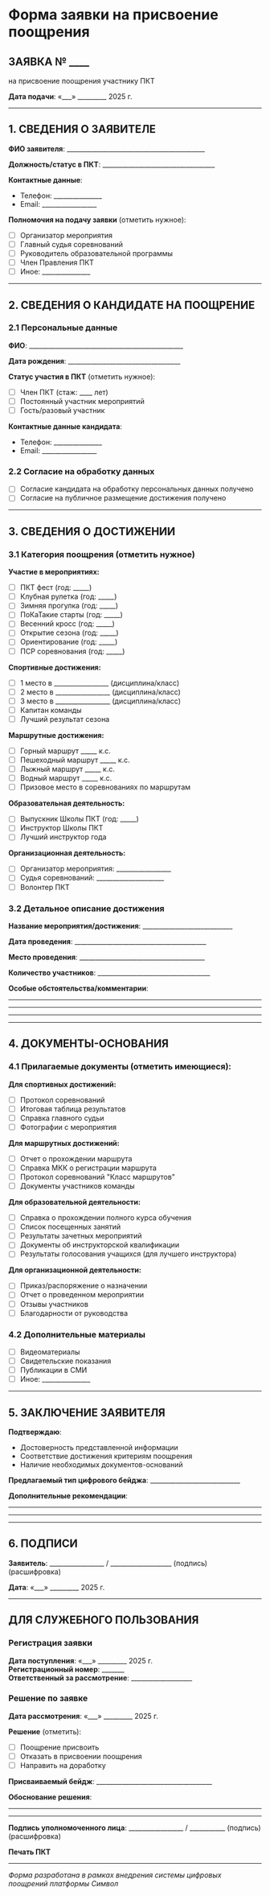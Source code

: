 # Форма заявки на присвоение поощрения

## ЗАЯВКА № ____
на присвоение поощрения участнику ПКТ

**Дата подачи**: «___» _________ 2025 г.

---

## 1. СВЕДЕНИЯ О ЗАЯВИТЕЛЕ

**ФИО заявителя**: ___________________________________________

**Должность/статус в ПКТ**: ___________________________________

**Контактные данные**:
- Телефон: _______________
- Email: _________________

**Полномочия на подачу заявки** (отметить нужное):
- [ ] Организатор мероприятия
- [ ] Главный судья соревнований  
- [ ] Руководитель образовательной программы
- [ ] Член Правления ПКТ
- [ ] Иное: _______________

---

## 2. СВЕДЕНИЯ О КАНДИДАТЕ НА ПООЩРЕНИЕ

### 2.1 Персональные данные

**ФИО**: ________________________________________________

**Дата рождения**: ___________________________________

**Статус участия в ПКТ** (отметить нужное):
- [ ] Член ПКТ (стаж: ____ лет)
- [ ] Постоянный участник мероприятий
- [ ] Гость/разовый участник

**Контактные данные кандидата**:
- Телефон: _______________
- Email: _________________

### 2.2 Согласие на обработку данных
- [ ] Согласие кандидата на обработку персональных данных получено
- [ ] Согласие на публичное размещение достижения получено

---

## 3. СВЕДЕНИЯ О ДОСТИЖЕНИИ

### 3.1 Категория поощрения (отметить нужное)

**Участие в мероприятиях:**
- [ ] ПКТ фест (год: _____)
- [ ] Клубная рулетка (год: _____)
- [ ] Зимняя прогулка (год: _____)
- [ ] ПоКаТакие старты (год: _____)
- [ ] Весенний кросс (год: _____)
- [ ] Открытие сезона (год: _____)
- [ ] Ориентирование (год: _____)
- [ ] ПСР соревнования (год: _____)

**Спортивные достижения:**
- [ ] 1 место в _________________ (дисциплина/класс)
- [ ] 2 место в _________________ (дисциплина/класс)  
- [ ] 3 место в _________________ (дисциплина/класс)
- [ ] Капитан команды
- [ ] Лучший результат сезона

**Маршрутные достижения:**
- [ ] Горный маршрут _____ к.с.
- [ ] Пешеходный маршрут _____ к.с.
- [ ] Лыжный маршрут _____ к.с.
- [ ] Водный маршрут _____ к.с.
- [ ] Призовое место в соревнованиях по маршрутам

**Образовательная деятельность:**
- [ ] Выпускник Школы ПКТ (год: _____)
- [ ] Инструктор Школы ПКТ
- [ ] Лучший инструктор года

**Организационная деятельность:**
- [ ] Организатор мероприятия: _________________
- [ ] Судья соревнований: _____________________
- [ ] Волонтер ПКТ

### 3.2 Детальное описание достижения

**Название мероприятия/достижения**: ____________________________

**Дата проведения**: _________________________________________

**Место проведения**: _______________________________________

**Количество участников**: ___________________________________

**Особые обстоятельства/комментарии**: 
________________________________________________________________
________________________________________________________________
________________________________________________________________

---

## 4. ДОКУМЕНТЫ-ОСНОВАНИЯ

### 4.1 Прилагаемые документы (отметить имеющиеся):

**Для спортивных достижений:**
- [ ] Протокол соревнований
- [ ] Итоговая таблица результатов
- [ ] Справка главного судьи
- [ ] Фотографии с мероприятия

**Для маршрутных достижений:**
- [ ] Отчет о прохождении маршрута
- [ ] Справка МКК о регистрации маршрута
- [ ] Протокол соревнований "Класс маршрутов"
- [ ] Документы участников команды

**Для образовательной деятельности:**
- [ ] Справка о прохождении полного курса обучения
- [ ] Список посещенных занятий
- [ ] Результаты зачетных мероприятий
- [ ] Документы об инструкторской квалификации
- [ ] Результаты голосования учащихся (для лучшего инструктора)

**Для организационной деятельности:**
- [ ] Приказ/распоряжение о назначении
- [ ] Отчет о проведенном мероприятии
- [ ] Отзывы участников
- [ ] Благодарности от руководства

### 4.2 Дополнительные материалы
- [ ] Видеоматериалы
- [ ] Свидетельские показания
- [ ] Публикации в СМИ
- [ ] Иное: _______________

---

## 5. ЗАКЛЮЧЕНИЕ ЗАЯВИТЕЛЯ

**Подтверждаю**:
- Достоверность представленной информации
- Соответствие достижения критериям поощрения
- Наличие необходимых документов-оснований

**Предлагаемый тип цифрового бейджа**: ____________________________

**Дополнительные рекомендации**: 
________________________________________________________________
________________________________________________________________

---

## 6. ПОДПИСИ

**Заявитель**: _________________ / ___________________
                    (подпись)              (расшифровка)

**Дата**: «___» _________ 2025 г.

---

## ДЛЯ СЛУЖЕБНОГО ПОЛЬЗОВАНИЯ

### Регистрация заявки
**Дата поступления**: «___» _________ 2025 г.  
**Регистрационный номер**: _______  
**Ответственный за рассмотрение**: ___________________

### Решение по заявке
**Дата рассмотрения**: «___» _________ 2025 г.

**Решение** (отметить):
- [ ] Поощрение присвоить
- [ ] Отказать в присвоении поощрения  
- [ ] Направить на доработку

**Присваиваемый бейдж**: ____________________________________

**Обоснование решения**: 
________________________________________________________________
________________________________________________________________

**Подпись уполномоченного лица**: _________________ / ___________
                                          (подпись)        (расшифровка)

**Печать ПКТ**

---

*Форма разработана в рамках внедрения системы цифровых поощрений платформы Символ*
